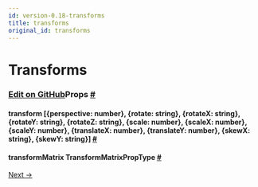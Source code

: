 ```yaml
---
id: version-0.18-transforms
title: transforms
original_id: transforms
---
```

<a id="content"></a><h1>Transforms</h1><div><noscript></noscript><h3><a class="anchor" name="props"></a><a class="edit-github" href="https://github.com/facebook/react-native/blob/master/Libraries/StyleSheet/TransformPropTypes.js">Edit on GitHub</a>Props <a class="hash-link" href="#props">#</a></h3><div class="props"><div class="prop"><h4 class="propTitle"><a class="anchor" name="transform"></a>transform <span class="propType">[{perspective: number}, {rotate: string}, {rotateX: string}, {rotateY: string}, {rotateZ: string}, {scale: number}, {scaleX: number}, {scaleY: number}, {translateX: number}, {translateY: number}, {skewX: string}, {skewY: string}]</span> <a class="hash-link" href="#transform">#</a></h4></div><div class="prop"><h4 class="propTitle"><a class="anchor" name="transformmatrix"></a>transformMatrix <span class="propType">TransformMatrixPropType</span> <a class="hash-link" href="#transformmatrix">#</a></h4></div></div></div><div class="docs-prevnext"><a class="docs-next" href="geolocation.html#content">Next →</a></div>